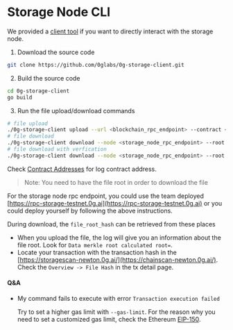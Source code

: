 # Storage Node CLI

We provided a [client tool](https://github.com/0glabs/0g-storage-client) if you want to directly interact with the storage node.

1. Download the source code

```bash
git clone https://github.com/0glabs/0g-storage-client.git
```

2. Build the source code

```bash
cd 0g-storage-client
go build
```

3. Run the file upload/download commands

```bash
# file upload
./0g-storage-client upload --url <blockchain_rpc_endpoint> --contract <log_contract_address> --key <private_key> --node <storage_node_rpc_endpoint> --file <file_path>
# file download
./0g-storage-client download --node <storage_node_rpc_endpoint> --root <file_root_hash> --file <output_file_path>
# file download with verfication
./0g-storage-client download --node <storage_node_rpc_endpoint> --root <file_root_hash> --file <output_file_path> --proof
```

Check [Contract Addresses](../docs/contract-addresses.md) for log contract address.

> Note: You need to have the file root in order to download the file

For the storage node rpc endpoint, you could use the team deployed [https://rpc-storage-testnet.0g.ai](https://rpc-storage-testnet.0g.ai) or you could deploy yourself by following the above instructions.

During download, the `file_root_hash` can be retrieved from these places

* When you upload the file, the log will give you an information about the file root. Look for `Data merkle root calculated root=`.
* Locate your transaction with the transaction hash in the [https://storagescan-newton.0g.ai/](https://chainscan-newton.0g.ai/). Check the `Overview -> File Hash` in the tx detail page.

#### Q\&A

*   My command fails to execute with error `Transaction execution failed`&#x20;

    Try to set a higher gas limit with `--gas-limit`. For the reason why you need to set a customized gas limit, check the Ethereum [EIP-150](https://github.com/ethereum/EIPs/blob/master/EIPS/eip-150.md).
